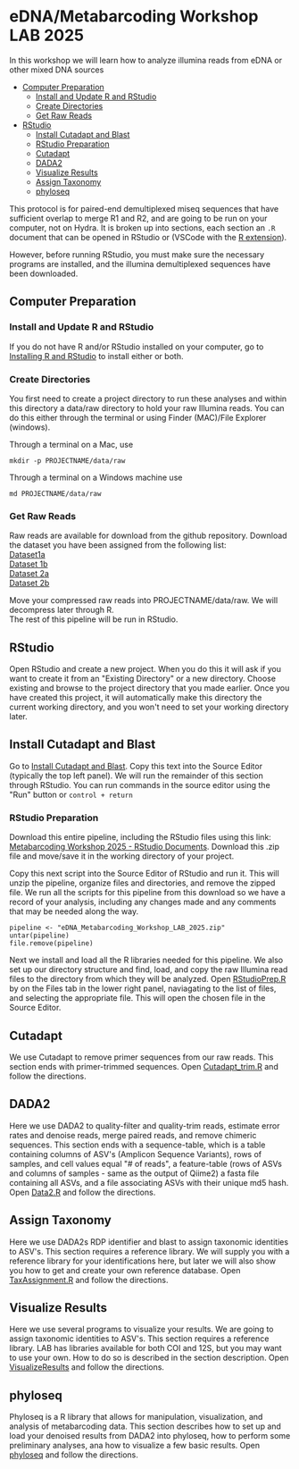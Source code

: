 # eDNA/Metabarcoding Workshop LAB 2025
In this workshop we will learn how to analyze illumina reads from eDNA or other mixed DNA sources

* [Computer Preparation](computer-preparation) </br>
    * [Install and Update R and RStudio](install-and-update-r-and-rstudio) </br>
    * [Create Directories](#create-directories) </br>
    * [Get Raw Reads](#get-raw-reads) </br>
* [RStudio]("rstudio) </br>
    * [Install Cutadapt and Blast](#install-cutadapt-and-blast) </br>
    * [RStudio Preparation](#rstudio-preparation) </br>
    * [Cutadapt](cutadapt) </br>
    * [DADA2](dada2) </br>
    * [Visualize Results](visualize-results) </br>
    * [Assign Taxonomy](assign-taxonomy) </br>
    * [phyloseq](phyloseq) </br>

This protocol is for paired-end demultiplexed miseq sequences that have sufficient overlap to merge R1 and R2, and are going to be run on your computer, not on Hydra. It is broken up into sections, each section an `.R` document that can be opened in RStudio or (VSCode with the [R extension](https://code.visualstudio.com/docs/languages/r)).

However, before running RStudio, you must make sure the necessary programs are installed, and the illumina demultiplexed sequences have been downloaded.

## Computer Preparation
### Install and Update R and RStudio
If you do not have R and/or RStudio installed on your computer, go to [Installing R and RStudio](https://github.com/SmithsonianWorkshops/eDNA_Metabarcoding_Workshop_LAB_2025/blob/main/r-install.md) to install either or both.

### Create Directories
You first need to create a project directory to run these analyses and within this directory a data/raw directory to hold your raw Illumina reads. You can do this either through the terminal or using Finder (MAC)/File Explorer (windows).

Through a terminal on a Mac, use
```
mkdir -p PROJECTNAME/data/raw
```

Through a terminal on a Windows machine use
```
md PROJECTNAME/data/raw
```
### Get Raw Reads
Raw reads are available for download from the github repository. Download the dataset you have been assigned from the following list:  
[Dataset1a](https://xxxxxx)  
[Dataset 1b](https://xxxxxx)  
[Dataset 2a](https://xxxxxx)  
[Dataset 2b](https://xxxxxx)  

Move your compressed raw reads into PROJECTNAME/data/raw. We will decompress later through R.  
The rest of this pipeline will be run in RStudio.

## RStudio

Open RStudio and create a new project. When you do this it will ask if you want to create it from an "Existing Directory" or a new directory. Choose existing and browse to the project directory that you made earlier. Once you have created this project, it will automatically make this directory the current working directory, and you won't need to set your working directory later.

## Install Cutadapt and Blast
Go to [Install Cutadapt and Blast](https://xxxxxx). Copy this text into the Source Editor (typically the top left panel). We will run the remainder of this section through RStudio. You can run commands in the source editor using the "Run" button or `control + return`

### RStudio Preparation
Download this entire pipeline, including the RStudio files using this link: [Metabarcoding Workshop 2025 - RStudio Documents](https://github.com/SmithsonianWorkshops/eDNA_Metabarcoding_Workshop_LAB_2025/archive/refs/heads/main.zip). Download this .zip file and move/save it in the working directory of your project.

Copy this next script into the Source Editor of RStudio and run it. This will unzip the pipeline, organize files and directories, and remove the zipped file. We run all the scripts for this pipeline from this download so we have a record of your analysis, including any changes made and any comments that may be needed along the way.
```
pipeline <- "eDNA_Metabarcoding_Workshop_LAB_2025.zip"
untar(pipeline)
file.remove(pipeline)
```


Next we install and load all the R libraries needed for this pipeline. We also set up our directory structure and find, load, and copy the raw Illumina read files to the directory from which they will be analyzed. Open [RStudioPrep.R](https://xxxxxx) by on the Files tab in the lower right panel, naviagating to the list of files, and selecting the appropriate file. This will open the chosen file in the Source Editor.

## Cutadapt
We use Cutadapt to remove primer sequences from our raw reads. This section ends with primer-trimmed sequences. Open [Cutadapt_trim.R](https://xxxxxx) and follow the directions.

## DADA2
Here we use DADA2 to quality-filter and quality-trim reads, estimate error rates and denoise reads, merge paired reads, and remove chimeric sequences. This section ends with a sequence-table, which is a table containing columns of ASV's (Amplicon Sequence Variants), rows of samples, and cell values equal "# of reads", a feature-table (rows of ASVs and columns of samples - same as the output of Qiime2) a fasta file containing all ASVs, and a file associating ASVs with their unique md5 hash. Open [Data2.R](https://xxxxxx) and follow the directions.

## Assign Taxonomy
Here we use DADA2s RDP identifier and blast to assign taxonomic identities to ASV's. This section requires a reference library. We will supply you with a reference library for your identifications here, but later we will also show you how to get and create your own reference database. Open [TaxAssignment.R](https://xxxxxx) and follow the directions.

## Visualize Results
Here we use several programs to visualize your results. We are going  to assign taxonomic identities to ASV's. This section requires a reference library. LAB has libraries available for both COI and 12S, but you may want to use your own. How to do so is described in the section description. Open [VisualizeResults](https://xxxxxx) and follow the directions.

## phyloseq
Phyloseq is a R library that allows for manipulation, visualization, and analysis of metabarcoding data. This section describes how to set up and load your denoised results from DADA2 into phyloseq, how to perform some preliminary analyses, ana how to visualize a few basic results. Open [phyloseq](https://xxxxxx) and follow the directions.

